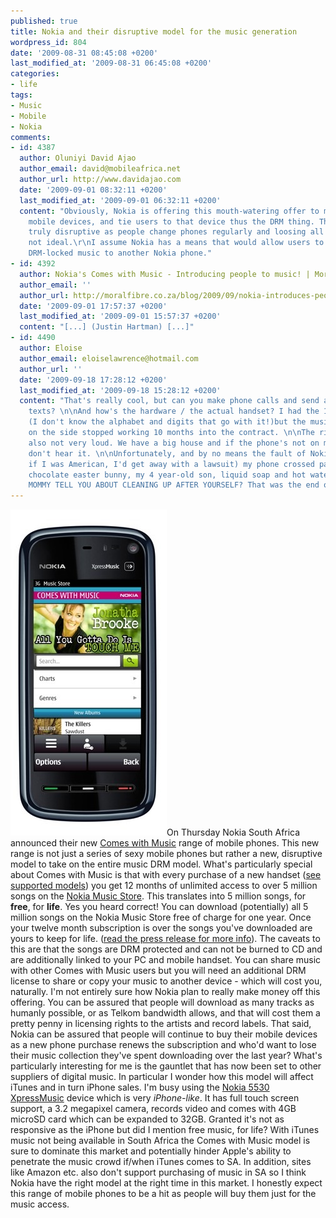 ```yaml
---
published: true
title: Nokia and their disruptive model for the music generation
wordpress_id: 804
date: '2009-08-31 08:45:08 +0200'
last_modified_at: '2009-08-31 06:45:08 +0200'
categories:
- life
tags:
- Music
- Mobile
- Nokia
comments:
- id: 4387
  author: Oluniyi David Ajao
  author_email: david@mobileafrica.net
  author_url: http://www.davidajao.com
  date: '2009-09-01 08:32:11 +0200'
  last_modified_at: '2009-09-01 06:32:11 +0200'
  content: "Obviously, Nokia is offering this mouth-watering offer to market their
    mobile devices, and tie users to that device thus the DRM thing. This model is
    truly disruptive as people change phones regularly and loosing all the music is
    not ideal.\r\nI assume Nokia has a means that would allow users to copy their
    DRM-locked music to another Nokia phone."
- id: 4392
  author: Nokia's Comes with Music - Introducing people to music! | Moral Fibre Magazine
  author_email: ''
  author_url: http://moralfibre.co.za/blog/2009/09/nokia-introduces-people-to-music/
  date: '2009-09-01 17:57:37 +0200'
  last_modified_at: '2009-09-01 15:57:37 +0200'
  content: "[...] (Justin Hartman) [...]"
- id: 4490
  author: Eloise
  author_email: eloiselawrence@hotmail.com
  author_url: ''
  date: '2009-09-18 17:28:12 +0200'
  last_modified_at: '2009-09-18 15:28:12 +0200'
  content: "That's really cool, but can you make phone calls and send and receive
    texts? \n\nAnd how's the hardware / the actual handset? I had the 1st Nokia ExpressMusic
    (I don't know the alphabet and digits that go with it!)but the music control buttons
    on the side stopped working 10 months into the contract. \n\nThe ringtones were
    also not very loud. We have a big house and if the phone's not on my person I
    don't hear it. \n\nUnfortunately, and by no means the fault of Nokia (although
    if I was American, I'd get away with a lawsuit) my phone crossed paths with a
    chocolate easter bunny, my 4 year-old son, liquid soap and hot water. DIDN'T YOUR
    MOMMY TELL YOU ABOUT CLEANING UP AFTER YOURSELF? That was the end of the handset."
---
```

<img src="/assets/images/uploads/2009/08/CWM_Home_jonathabrooke.jpg" alt="Image" title="" width="250" height="522" class="alignright size-full wp-image-805" />On Thursday Nokia South Africa announced their new <a href="http://www.comeswithmusic.com/">Comes with Music</a> range of mobile phones. This new range is not just a series of sexy mobile phones but rather a new, disruptive model to take on the entire music DRM model.
What's particularly special about Comes with Music is that with every purchase of a new handset (<a href="/assets/images/uploads/2009/08/Comes-with-Music-datasheet.pdf">see supported models</a>) you get 12 months of unlimited access to over 5 million songs on the <a href="http://music.nokia.co.za/">Nokia Music Store</a>. This translates into 5 million songs, for <strong>free</strong>, for <strong>life</strong>.
Yes you heard correct! You can download (potentially) all 5 million songs on the Nokia Music Store free of charge for one year. Once your twelve month subscription is over the songs you've downloaded are yours to keep for life. (<a href="http://pr.afrigator.com/tech/nokia-launches-comes-with-music-in-south-africa/">read the press release for more info</a>).
The caveats to this are that the songs are DRM protected and can not be burned to CD and are additionally linked to your PC and mobile handset. You can share music with other Comes with Music users but you will need an additional DRM license to share or copy your music to another device - which will cost you, naturally.
I'm not entirely sure how Nokia plan to really make money off this offering. You can be assured that people will download as many tracks as humanly possible, or as Telkom bandwidth allows, and that will cost them a pretty penny in licensing rights to the artists and record labels. That said, Nokia can be assured that people will continue to buy their mobile devices as a new phone purchase renews the subscription and who'd want to lose their music collection they've spent downloading over the last year?
What's particularly interesting for me is the gauntlet that has now been set to other suppliers of digital music. In particular I wonder how this model will affect iTunes and in turn iPhone sales. I'm busy using the <a href="/assets/images/uploads/2009/08/Nokia_5530_XpressMusic_Data_Sheet.pdf">Nokia 5530 XpressMusic</a> device which is very <em>iPhone-like</em>. It has full touch screen support, a 3.2 megapixel camera, records video and comes with 4GB microSD card which can be expanded to 32GB. Granted it's not as responsive as the iPhone but did I mention free music, for life?
With iTunes music not being available in South Africa the Comes with Music model is sure to dominate this market and potentially hinder Apple's ability to penetrate the music crowd if/when iTunes comes to SA. In addition, sites like Amazon etc. also don't support purchasing of music in SA so I think Nokia have the right model at the right time in this market. I honestly expect this range of mobile phones to be a hit as people will buy them just for the music access.
